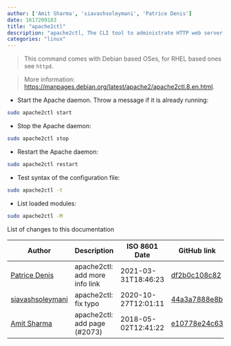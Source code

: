 ```yaml
---
author: ['Amit Sharma', 'siavashsoleymani', 'Patrice Denis']
date: 1617209183
title: "apache2ctl"
description: "apache2ctl, The CLI tool to administrate HTTP web server Apache."
categories: "linux"
---
```

> This command comes with Debian based OSes, for RHEL based ones see `httpd`.

> More information: <https://manpages.debian.org/latest/apache2/apache2ctl.8.en.html>.

- Start the Apache daemon. Throw a message if it is already running:

```bash
sudo apache2ctl start
```

- Stop the Apache daemon:

```bash
sudo apache2ctl stop
```

- Restart the Apache daemon:

```bash
sudo apache2ctl restart
```

- Test syntax of the configuration file:

```bash
sudo apache2ctl -t
```

- List loaded modules:

```bash
sudo apache2ctl -M
```
List of changes to this documentation


Author | Description | ISO 8601 Date | GitHub link
------|-----|-----|-----
[Patrice Denis](mailto:patrice.denis@gmail.com) | apache2ctl: add more info link | 2021-03-31T18:46:23 | [df2b0c108c82](https://github.com/tldr-pages/tldr/commit/df2b0c108c82b6ab11c8dc0e16104f3e01e6b16f)
[siavashsoleymani](mailto:siavash.solimanii@yahoo.com) | apache2ctl: fix typo | 2020-10-27T12:01:11 | [44a3a7888e8b](https://github.com/tldr-pages/tldr/commit/44a3a7888e8b303ed5c065e2a9ed6beb24fbb5d1)
[Amit Sharma](mailto:7789327+amitech@users.noreply.github.com) | apache2ctl: add page (#2073) | 2018-05-02T12:41:22 | [e10778e24c63](https://github.com/tldr-pages/tldr/commit/e10778e24c6322087b6d65602f433bad2777d500)

